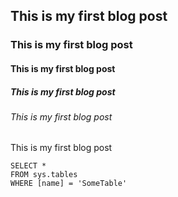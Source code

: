 ## This is my first blog post

### This is my first blog post

#### This is my first blog post

##### This is my first blog post

###### This is my first blog post

This is my first blog post


 ```tsql
 SELECT *
 FROM sys.tables
 WHERE [name] = 'SomeTable'
 ```
